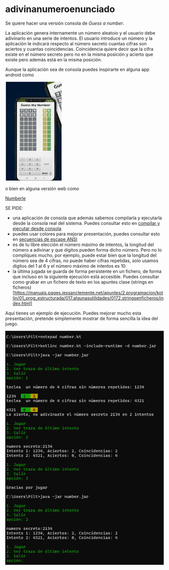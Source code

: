 # adivinanumeroenunciado
Se quiere hacer una versión consola de *Guess a number*. 

La aplicación genera internamente un número aleatoio y el usuario debe adivinarlo  en una serie de intentos. El usuario introduce  un número y la aplicación  le indicará respecto al número secreto cuantas cifras  son aciertos y cuantas coincidencias. Coincidencia quiere decir que la cifra existe en el número secreto pero no en la misma posición y acierto que existe pero además está en la misma posición. 

Aunque la aplicación sea de consola puedes  inspirarte  en alguna app android como 

![guessmynumberandroid.png](guessmynumberandroid.png)

o bien en alguna versión web como

[Numberle](https://kveez.com/en/numberle/#google_vignette)

SE PIDE:
- una aplicación de consola que además sabemos compilarla y ejecutarla  desde la consola  real del sistema. Puedes consultar esto en 
[compilar y ejecutar desde consola](https://manuais.pages.iessanclemente.net/apuntes/2.programacion/kotlin/01_prog_estructurada/018.kotlindesdeconsola/0181.compilaryejecutar/index.html)
- puedes usar colores para mejorar presentación, puedes consultar esto en 
[secuencias de escape ANSI](https://manuais.pages.iessanclemente.net/apuntes/2.programacion/kotlin/01_prog_estructurada/018.kotlindesdeconsola/0182.secuenciasescapeansi/index.html)
- es de tu libre elección el número máximo de intentos, la longitud del número a adivinar y que digitos pueden forma dicho número. Pero no lo compliques mucho, por ejemplo, puede estar bien que la longitud del número sea de 4 cifras, no puede haber cifras repetidas, solo usamos digitos del 1 al 6 y el número máximo de intentos es 10.
- la última jugada se guarda de forma persistente en un fichero, de forma que incluso en la siguiente ejecución está accesible. Puedes consultar como grabar en un fichero de texto en los apuntes clase (strings en ficheros)[https://manuais.pages.iessanclemente.net/apuntes/2.programacion/kotlin/01_prog_estructurada/017.algunasutilidades/0172.stringsenficheros/index.html]


Aquí tienes un ejemplo de ejecución. Puedes mejorar mucho esta presentación, pretende simplemente mostrar de forma sencilla la idea del juego.

![traza.png](traza.png)
